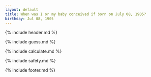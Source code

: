 ```yaml
---
layout: default
title: When was I or my baby conceived if born on July 08, 1905?
birthday: Jul 08, 1905
---
```


{% include header.md %}

{% include guess.md %}

{% include calculate.md %}

{% include safety.md %}

{% include footer.md %}



